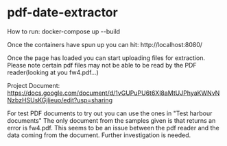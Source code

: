 # pdf-date-extractor

How to run:
docker-compose up --build

Once the containers have spun up you can hit:
http://localhost:8080/

Once the page has loaded you can start uploading files for extraction.
Please note certain pdf files may not be able to be read by the PDF reader(looking at you fw4.pdf...)

Project Document: https://docs.google.com/document/d/1vGUPuPU6t6Xl8aMtUJPhyaKWNvNNzbzHSUsKGjlieuo/edit?usp=sharing

For test PDF documents to try out you can use the ones in "Test harbour documents"
The only document from the samples given is that returns an error is fw4.pdf.
This seems to be an issue between the pdf reader and the data coming from the document.
Further investigation is needed.

